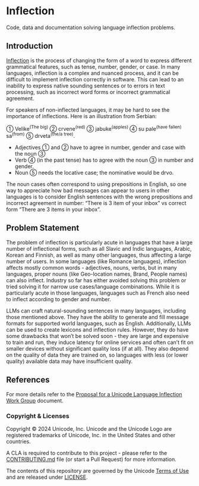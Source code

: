 # Inflection

Code, data and documentation solving language inflection problems.

## Introduction

[Inflection](https://en.wikipedia.org/wiki/Inflection) is the process of changing the form of a word to express different grammatical features, such as tense, number, gender, or case. In many languages, inflection is a complex and nuanced process, and it can be difficult to implement inflection correctly in software. This can lead to an inability to express native sounding sentences or to errors in text processing, such as incorrect word forms or incorrect grammatical agreement.

For speakers of non-inflected languages, it may be hard to see the importance of inflections. Here is an illustration from Serbian:

① Velike<sup>(The big)</sup> ② crvene<sup>(red)</sup> ③ jabuke<sup>(apples)</sup> ④ su pale<sup>(have fallen)</sup> sa<sup>(from)</sup> ⑤ drveta<sup>(the/a tree)</sup>.

* Adjectives ① and ② have to agree in number, gender and case with the noun ③
* Verb ④ (in the past tense) has to agree with the noun ③ in number and gender.
* Noun ⑤ needs the locative case; the nominative would be drvo.

The noun cases often correspond to using prepositions in English, so one way to appreciate how bad messages can appear to users in other languages is to consider English sentences with the wrong prepositions and incorrect agreement in number: “There is 3 item of your inbox” vs correct form “There are 3 items in your inbox”. 

## Problem Statement

The problem of inflection is particularly acute in languages that have a large number of inflectional forms, such as all Slavic and Indic languages, Arabic, Korean and Finnish, as well as many other languages, thus affecting a large number of users. In some languages (like Romance languages), inflection affects mostly common words - adjectives, nouns, verbs, but in many languages, proper nouns (like Geo-location names, Brand, People names) can also inflect. Industry so far has either avoided solving this problem or tried solving it for narrow use cases/language combinations. While it is particularly acute in those languages, languages such as French also need to inflect according to gender and number.

LLMs can craft natural-sounding sentences in many languages, including those mentioned above. They have the ability to generate and fill message formats for supported world languages, such as English. Additionally, LLMs can be used to create lexicons and inflection rules. However, they do have some drawbacks that won’t be solved soon - they are large and expensive to train and run, they induce latency for online services and often can’t fit on smaller devices without significant quality loss (if at all). They also depend on the quality of data they are trained on, so languages with less (or lower quality) available data may have insufficient quality.

## References

For more details refer to the [Proposal for a Unicode Language Inflection Work Group](https://docs.google.com/document/d/1YWGnMxnJWUC9MFl4j4l8fHeh83ikbpG9_1jCiDCrvIg/edit?usp=sharing) document.

### Copyright & Licenses

Copyright © 2024 Unicode, Inc. Unicode and the Unicode Logo are registered trademarks of Unicode, Inc. in the United States and other countries.

A CLA is required to contribute to this project - please refer to the [CONTRIBUTING.md](https://github.com/unicode-org/.github/blob/main/.github/CONTRIBUTING.md) file (or start a Pull Request) for more information.

The contents of this repository are governed by the Unicode [Terms of Use](https://www.unicode.org/copyright.html) and are released under [LICENSE](./LICENSE).

